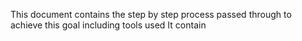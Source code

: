 This document contains the step by step process passed through to achieve this goal including tools used 
It contain
